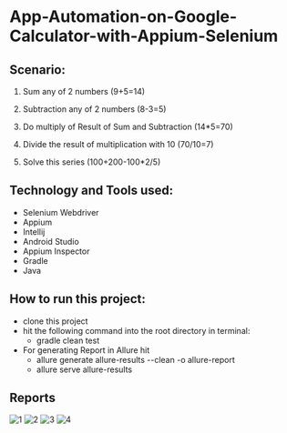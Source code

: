 # App-Automation-on-Google-Calculator-with-Appium-Selenium
## Scenario:
1. Sum any of 2 numbers (9+5=14)

2. Subtraction any of 2 numbers (8-3=5)

3. Do multiply of Result of Sum and Subtraction (14*5=70)

4. Divide the result of multiplication with 10 (70/10=7)

5. Solve this series (100+200-100*2/5)

## Technology and Tools used:
- Selenium Webdriver
- Appium
- Intellij
- Android Studio
- Appium Inspector
- Gradle
- Java

## How to run this project:
- clone this project
- hit the following command into the root directory in terminal:
    - gradle clean test
- For generating Report in Allure hit
    - allure generate allure-results --clean -o allure-report
    - allure serve allure-results

## Reports
![1](https://user-images.githubusercontent.com/71556293/228911118-43cb8970-582e-4ffb-beb8-1cd19c58d86c.png)
![2](https://user-images.githubusercontent.com/71556293/228911162-1a45ee79-4a17-4cce-af9b-5e63385e6f69.png)
![3](https://user-images.githubusercontent.com/71556293/228911190-d01e49dc-0acb-4e80-a367-2bdbaa85a510.png)
![4](https://user-images.githubusercontent.com/71556293/228911223-f560c99f-0b60-497d-90c7-413a4928e9d2.png)
